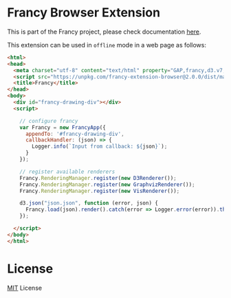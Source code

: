 # Francy Browser Extension

This is part of the Francy project, please check documentation [here](https://github.com/gap-packages/francy).

This extension can be used in `offline` mode in a web page as follows:

```html
<html>
<head>
  <meta charset="utf-8" content="text/html" property="GAP,francy,d3.v7,graphviz,vis,vis">
  <script src="https://unpkg.com/francy-extension-browser@2.0.0/dist/main.js"></script>
  <title>Francy</title>
</head>
<body>
  <div id="francy-drawing-div"></div>
  <script>

    // configure francy
    var Francy = new FrancyApp({ 
      appendTo: '#francy-drawing-div', 
      callbackHandler: (json) => {
        Logger.info(`Input from callback: ${json}`);
      }
    });

    // register available renderers
    Francy.RenderingManager.register(new D3Renderer());
    Francy.RenderingManager.register(new GraphvizRenderer());
    Francy.RenderingManager.register(new VisRenderer());

    d3.json("json.json", function (error, json) {
      Francy.load(json).render().catch(error => Logger.error(error)).then(element => Logger.info('Do whatever with me:', element));
    });

  </script>
</body>
</html>
```

# License

[MIT](LICENSE) License
